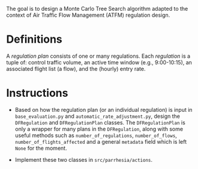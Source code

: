 The goal is to design a Monte Carlo Tree Search algorithm adapted to the context of Air Traffic Flow Management (ATFM) regulation design. 

# Definitions

A *regulation plan* consists of one or many regulations. Each *regulation* is a tuple of: control traffic volume, an active time window (e.g., 9:00-10:15), an associated flight list (a flow), and the (hourly) entry rate.

# Instructions

- Based on how the regulation plan (or an individual regulation) is input in `base_evaluation.py` and `automatic_rate_adjustment.py`, design the `DFRegulation` and `DFRegulationPlan` classes. The `DFRegulationPlan` is only a wrapper for many plans in the `DFRegulation`, along with some useful methods such as `number_of_regulations`, `number_of_flows`, `number_of_flights_affected` and a general `metadata` field which is left `None` for the moment.

- Implement these two classes in `src/parrhesia/actions`. 

